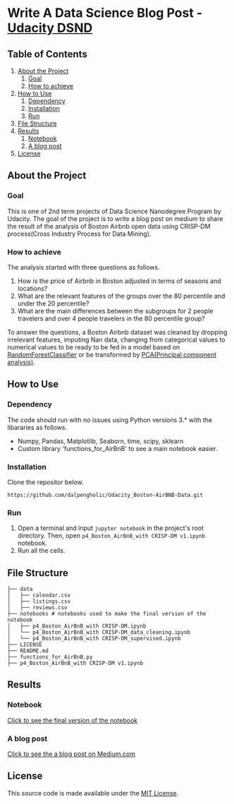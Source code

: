 #  Write A Data Science Blog Post - [Udacity DSND](https://www.udacity.com/course/data-scientist-nanodegree--nd025)


## Table of Contents
1. [About the Project](#about_the_project)
    1. [Goal](#goal)
    2. [How to achieve](#how_to_achieve)
2. [How to Use](#how_to_use)
    1. [Dependency](#dependency)
    2. [Installation](#installation)
    3. [Run](#run)
3. [File Structure](#file_structure)
4. [Results](#results)
    1. [Notebook](#notebook)
    2. [A blog post](#a_blog_post)
5. [License](#license)


<a name="about_the_project"></a>
## About the Project
<a name="goal"></a>
### Goal
This is one of 2nd term projects of Data Science Nanodegree Program by Udacity. The goal of the project is to write a blog post on medium to share the result of the analysis of Boston Airbnb open data using CRISP-DM process(Cross Industry Process for Data Mining). 

<a name="how_to_achieve"></a>
### How to achieve
The analysis started with three questions as follows.
1. How is the price of Airbnb in Boston adjusted in terms of seasons and locations?
2. What are the relevant features of the groups over the 80 percentile and under the 20 percentile?
3. What are the main differences between the subgroups for 2 people travelers and over 4 people travelers in the 80 percentile group?

To answer the questions, a Boston Airbnb dataset was cleaned by dropping irrelevant features, imputing Nan data, changing from categorical values to numerical values to be ready to be fed in a model based on [RandomForestClassifier](https://scikit-learn.org/stable/modules/generated/sklearn.ensemble.RandomForestClassifier.html) or be transformed by [PCA(Principal component analysis)](https://en.wikipedia.org/wiki/Principal_component_analysis).


<a name="how_to_use"></a>
## How to Use

<a name="dependency"></a>
### Dependency
The code should run with no issues using Python versions 3.* with the libararies as follows.
- Numpy, Pandas, Matplotlib, Seaborn, time, scipy, sklearn
- Custom library 'functions_for_AirBnB' to see a main notebook easier.

<a name="installation"></a>
### Installation
Clone the repositor below.

`https://github.com/dalpengholic/Udacity_Boston-AirBNB-Data.git`

<a name="run"></a>
### Run
1. Open a terminal and input `jupyter notebook` in the project's root directory. Then, open `p4_Boston_AirBnB_with CRISP-DM v1.ipynb` notebook.
2. Run all the cells.
      
<a name="file_structure"></a>
## File Structure
```
├── data
│   ├── calendar.csv
│   ├── listings.csv
│   ├── reviews.csv
├── notebooks # notebooks used to make the final version of the notebook
│   ├── p4_Boston_AirBnB_with CRISP-DM.ipynb
│   └── p4_Boston_AirBnB_with CRISP-DM_data_cleaning.ipynb
│   └── p4_Boston_AirBnB_with CRISP-DM_supervised.ipynb
├── LICENSE
├── README.md
├── functions_for_AirBnB.py
├── p4_Boston_AirBnB_with CRISP-DM v1.ipynb

```
<a name="results"></a>
## Results
<a name="notebook"></a>
### Notebook
[Click to see the final version of the notebook](https://github.com/dalpengholic/Udacity_Boston-AirBNB-Data/blob/master/p4_Boston_AirBnB_with%20CRISP-DM%20v1.ipynb)

<a name="a_blog_post"></a>
### A blog post
[Click to see the a blog post on Medium.com](https://medium.com/@dalpengholic/the-5-ways-to-be-successful-hosts-of-airbnb-b0c02612f5fb) 


<a name="license"></a>
## License
This source code is made available under the [MIT License](https://github.com/dalpengholic/Udacity_Boston-AirBNB-Data/blob/master/LICENSE).
